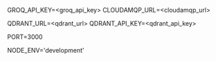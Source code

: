 GROQ_API_KEY=<groq_api_key>
CLOUDAMQP_URL=<cloudamqp_url>

QDRANT_URL=<qdrant_url>
QDRANT_API_KEY=<qdrant_api_key>

PORT=3000

NODE_ENV='development'